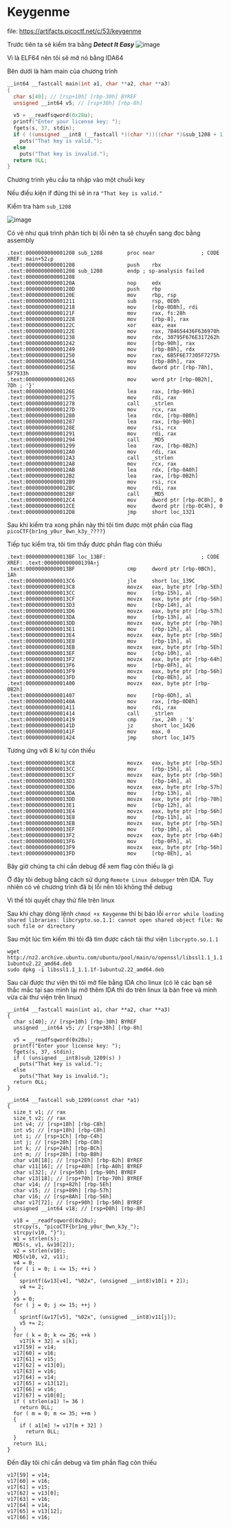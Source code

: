 # Keygenme
file: https://artifacts.picoctf.net/c/53/keygenme

Trước tiên ta sẽ kiểm tra bằng ***Detect It Easy***
![image](https://hackmd.io/_uploads/HyrUvJnv0.png)

Vì là ELF64 nên tôi sẽ mở nó bằng IDA64

Bên dưới là hàm main của chương trình

```c =
__int64 __fastcall main(int a1, char **a2, char **a3)
{
  char s[40]; // [rsp+10h] [rbp-30h] BYREF
  unsigned __int64 v5; // [rsp+38h] [rbp-8h]

  v5 = __readfsqword(0x28u);
  printf("Enter your license key: ");
  fgets(s, 37, stdin);
  if ( ((unsigned __int8 (__fastcall *)(char *))((char *)&sub_1208 + 1))(s) )
    puts("That key is valid.");
  else
    puts("That key is invalid.");
  return 0LL;
}
```
Chương trình yêu cầu ta nhập vào một chuỗi key

Nếu điều kiện if đúng thì sẽ in ra `"That key is valid."`

Kiểm tra hàm `sub_1208` 

![image](https://hackmd.io/_uploads/rks3hJhPR.png)

Có vẻ như quá trình phân tích bị lỗi nên ta sẽ chuyển sang đọc bằng assembly 
```
.text:0000000000001208 sub_1208        proc near               ; CODE XREF: main+52↓p
.text:0000000000001208                 push    rbx
.text:0000000000001208 sub_1208        endp ; sp-analysis failed
.text:0000000000001208
.text:000000000000120A                 nop     edx
.text:000000000000120D                 push    rbp
.text:000000000000120E                 mov     rbp, rsp
.text:0000000000001211                 sub     rsp, 0E0h
.text:0000000000001218                 mov     [rbp-0D8h], rdi
.text:000000000000121F                 mov     rax, fs:28h
.text:0000000000001228                 mov     [rbp-8], rax
.text:000000000000122C                 xor     eax, eax
.text:000000000000122E                 mov     rax, 7B4654436F636970h
.text:0000000000001238                 mov     rdx, 30795F676E317262h
.text:0000000000001242                 mov     [rbp-90h], rax
.text:0000000000001249                 mov     [rbp-88h], rdx
.text:0000000000001250                 mov     rax, 6B5F6E77305F7275h
.text:000000000000125A                 mov     [rbp-80h], rax
.text:000000000000125E                 mov     dword ptr [rbp-78h], 5F7933h
.text:0000000000001265                 mov     word ptr [rbp-0B2h], 7Dh ; '}'
.text:000000000000126E                 lea     rax, [rbp-90h]
.text:0000000000001275                 mov     rdi, rax
.text:0000000000001278                 call    _strlen
.text:000000000000127D                 mov     rcx, rax
.text:0000000000001280                 lea     rdx, [rbp-0B0h]
.text:0000000000001287                 lea     rax, [rbp-90h]
.text:000000000000128E                 mov     rsi, rcx
.text:0000000000001291                 mov     rdi, rax
.text:0000000000001294                 call    _MD5
.text:0000000000001299                 lea     rax, [rbp-0B2h]
.text:00000000000012A0                 mov     rdi, rax
.text:00000000000012A3                 call    _strlen
.text:00000000000012A8                 mov     rcx, rax
.text:00000000000012AB                 lea     rdx, [rbp-0A0h]
.text:00000000000012B2                 lea     rax, [rbp-0B2h]
.text:00000000000012B9                 mov     rsi, rcx
.text:00000000000012BC                 mov     rdi, rax
.text:00000000000012BF                 call    _MD5
.text:00000000000012C4                 mov     dword ptr [rbp-0C8h], 0
.text:00000000000012CE                 mov     dword ptr [rbp-0C4h], 0
.text:00000000000012D8                 jmp     short loc_1321
```
Sau khi kiểm tra xong phần này thì tôi tìm được một phần của flag `picoCTF{br1ng_y0ur_0wn_k3y_????}`

Tiếp tục kiểm tra, tôi tìm thấy được phần flag còn thiếu 
```
.text:00000000000013BF loc_13BF:                               ; CODE XREF: .text:000000000000139A↑j
.text:00000000000013BF                 cmp     dword ptr [rbp-0BCh], 1Ah
.text:00000000000013C6                 jle     short loc_139C
.text:00000000000013C8                 movzx   eax, byte ptr [rbp-5Eh]
.text:00000000000013CC                 mov     [rbp-15h], al
.text:00000000000013CF                 movzx   eax, byte ptr [rbp-56h]
.text:00000000000013D3                 mov     [rbp-14h], al
.text:00000000000013D6                 movzx   eax, byte ptr [rbp-57h]
.text:00000000000013DA                 mov     [rbp-13h], al
.text:00000000000013DD                 movzx   eax, byte ptr [rbp-70h]
.text:00000000000013E1                 mov     [rbp-12h], al
.text:00000000000013E4                 movzx   eax, byte ptr [rbp-56h]
.text:00000000000013E8                 mov     [rbp-11h], al
.text:00000000000013EB                 movzx   eax, byte ptr [rbp-5Eh]
.text:00000000000013EF                 mov     [rbp-10h], al
.text:00000000000013F2                 movzx   eax, byte ptr [rbp-64h]
.text:00000000000013F6                 mov     [rbp-0Fh], al
.text:00000000000013F9                 movzx   eax, byte ptr [rbp-56h]
.text:00000000000013FD                 mov     [rbp-0Eh], al
.text:0000000000001400                 movzx   eax, byte ptr [rbp-0B2h]
.text:0000000000001407                 mov     [rbp-0Dh], al
.text:000000000000140A                 mov     rax, [rbp-0D8h]
.text:0000000000001411                 mov     rdi, rax
.text:0000000000001414                 call    _strlen
.text:0000000000001419                 cmp     rax, 24h ; '$'
.text:000000000000141D                 jz      short loc_1426
.text:000000000000141F                 mov     eax, 0
.text:0000000000001424                 jmp     short loc_1475
```

Tương ứng với 8 kí tự còn thiếu 
```
.text:00000000000013C8                 movzx   eax, byte ptr [rbp-5Eh]
.text:00000000000013CC                 mov     [rbp-15h], al
.text:00000000000013CF                 movzx   eax, byte ptr [rbp-56h]
.text:00000000000013D3                 mov     [rbp-14h], al
.text:00000000000013D6                 movzx   eax, byte ptr [rbp-57h]
.text:00000000000013DA                 mov     [rbp-13h], al
.text:00000000000013DD                 movzx   eax, byte ptr [rbp-70h]
.text:00000000000013E1                 mov     [rbp-12h], al
.text:00000000000013E4                 movzx   eax, byte ptr [rbp-56h]
.text:00000000000013E8                 mov     [rbp-11h], al
.text:00000000000013EB                 movzx   eax, byte ptr [rbp-5Eh]
.text:00000000000013EF                 mov     [rbp-10h], al
.text:00000000000013F2                 movzx   eax, byte ptr [rbp-64h]
.text:00000000000013F6                 mov     [rbp-0Fh], al
.text:00000000000013F9                 movzx   eax, byte ptr [rbp-56h]
.text:00000000000013FD                 mov     [rbp-0Eh], al
```
Bây giờ chúng ta chỉ cần debug để xem flag còn thiếu là gì 

Ở đây tôi debug bằng cách sử dụng `Remote Linux debugger` trên IDA. Tuy nhiên có vẻ chương trình đã bị lỗi nên tôi không thể debug 

Vì thế tôi quyết chạy thử file trên linux 

Sau khi chạy dòng lệnh `chmod +x Keygenme` thì bị báo lỗi
`error while loading shared libraries: libcrypto.so.1.1: cannot open shared object file: No such file or directory`

Sau một lúc tìm kiếm thì tôi đã tìm được cách tải thư viện `libcrypto.so.1.1`
```
wget http://nz2.archive.ubuntu.com/ubuntu/pool/main/o/openssl/libssl1.1_1.1.1f-1ubuntu2.22_amd64.deb
sudo dpkg -i libssl1.1_1.1.1f-1ubuntu2.22_amd64.deb
```

Sau cài được thư viện thì tôi mở file bằng IDA cho linux (có lẽ các bạn sẽ thắc mắc tại sao mình lại mở thêm IDA thì do trên linux là bản free và mình vừa cài thư viện trên linux)

```c=
__int64 __fastcall main(int a1, char **a2, char **a3)
{
  char s[40]; // [rsp+10h] [rbp-30h] BYREF
  unsigned __int64 v5; // [rsp+38h] [rbp-8h]

  v5 = __readfsqword(0x28u);
  printf("Enter your license key: ");
  fgets(s, 37, stdin);
  if ( (unsigned __int8)sub_1209(s) )
    puts("That key is valid.");
  else
    puts("That key is invalid.");
  return 0LL;
}
```
```c=
__int64 __fastcall sub_1209(const char *a1)
{
  size_t v1; // rax
  size_t v2; // rax
  int v4; // [rsp+18h] [rbp-C8h]
  int v5; // [rsp+18h] [rbp-C8h]
  int i; // [rsp+1Ch] [rbp-C4h]
  int j; // [rsp+20h] [rbp-C0h]
  int k; // [rsp+24h] [rbp-BCh]
  int m; // [rsp+28h] [rbp-B8h]
  char v10[18]; // [rsp+2Eh] [rbp-B2h] BYREF
  char v11[16]; // [rsp+40h] [rbp-A0h] BYREF
  char s[32]; // [rsp+50h] [rbp-90h] BYREF
  char v13[18]; // [rsp+70h] [rbp-70h] BYREF
  char v14; // [rsp+82h] [rbp-5Eh]
  char v15; // [rsp+89h] [rbp-57h]
  char v16; // [rsp+8Ah] [rbp-56h]
  char v17[72]; // [rsp+90h] [rbp-50h] BYREF
  unsigned __int64 v18; // [rsp+D8h] [rbp-8h]

  v18 = __readfsqword(0x28u);
  strcpy(s, "picoCTF{br1ng_y0ur_0wn_k3y_");
  strcpy(v10, "}");
  v1 = strlen(s);
  MD5(s, v1, &v10[2]);
  v2 = strlen(v10);
  MD5(v10, v2, v11);
  v4 = 0;
  for ( i = 0; i <= 15; ++i )
  {
    sprintf(&v13[v4], "%02x", (unsigned __int8)v10[i + 2]);
    v4 += 2;
  }
  v5 = 0;
  for ( j = 0; j <= 15; ++j )
  {
    sprintf(&v17[v5], "%02x", (unsigned __int8)v11[j]);
    v5 += 2;
  }
  for ( k = 0; k <= 26; ++k )
    v17[k + 32] = s[k];
  v17[59] = v14;
  v17[60] = v16;
  v17[61] = v15;
  v17[62] = v13[0];
  v17[63] = v16;
  v17[64] = v14;
  v17[65] = v13[12];
  v17[66] = v16;
  v17[67] = v10[0];
  if ( strlen(a1) != 36 )
    return 0LL;
  for ( m = 0; m <= 35; ++m )
  {
    if ( a1[m] != v17[m + 32] )
      return 0LL;
  }
  return 1LL;
}
```
Đến đây tôi chỉ cần debug và tìm phần flag còn thiếu
```
v17[59] = v14;
v17[60] = v16;
v17[61] = v15;
v17[62] = v13[0];
v17[63] = v16;
v17[64] = v14;
v17[65] = v13[12];
v17[66] = v16;
```

